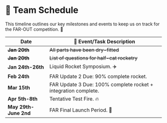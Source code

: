 # 📆 Team Schedule

This timeline outlines our key milestones and events to keep us on track for the FAR-OUT competition. 🚀

| Date                  | 📝 Event/Task Description                                      |
| --------------------- | -------------------------------------------------------------- |
| ~~**Jan 20th**~~      | ~~All parts have been dry-fitted~~                             |
| ~~**Jan 20th**~~      | ~~List of questions for half-cat rocketry~~                    |
| **Jan 24th-26th**     | Liquid Rocket Symposium. ✈️                                    |
| **Feb 24th**          | FAR Update 2 Due: 90% complete rocket.                         |
| **Mar 15th**          | FAR Update 3 Due: 100% complete rocket + integration complete. |
| **Apr 5th-8th**       | Tentative Test Fire. 🔥                                        |
| **May 29th-June 2nd** | FAR Final Launch Period. 🚀                                    |
